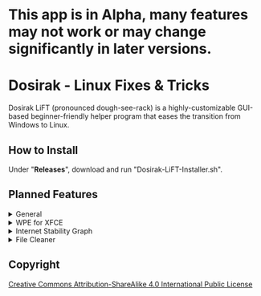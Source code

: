 # This app is in Alpha, many features may not work or may change significantly in later versions.

# Dosirak - Linux Fixes & Tricks
Dosirak LiFT (pronounced dough-see-rack) is a highly-customizable GUI-based beginner-friendly helper program that eases the transition from Windows to Linux.

## How to Install
Under "**Releases**", download and run "Dosirak-LiFT-Installer.sh".


## Planned Features
<details>
<summary>General</summary>

- Non-Steam Game Save Extractor — automatically detects and helps backup saves for non-steam games
- Application Database — replaces App Install Helper - A large, searchable collection of installable apps taken from a customizable dictionary 
- Add folder for Module Exports  
- Have the 'home.py' Quit button clear the shell temp folder 
- Remove reliance on shell temp folder (if possible)
- Add failsafe in case 'logo.png' is deleted  
- Add update option in settings and a mutable popup if any updates are available
</details>

<details>
<summary>WPE for XFCE</summary>

- Install custom videos not from WPE  
- Installed wallpaper list chooser  
</details>

<details>
<summary>Internet Stability Graph</summary>

- Add settings for repetitions and graph-less mode 
</details>

<details>
<summary>File Cleaner</summary>

- Option to change location of scan
</details>


## Copyright

[Creative Commons Attribution-ShareAlike 4.0 International Public
License](https://creativecommons.org/licenses/by-sa/4.0/deed.en)
